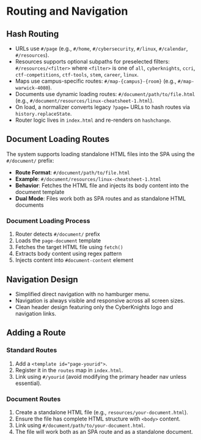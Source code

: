# Routing and Navigation

## Hash Routing

- URLs use `#/page` (e.g., `#/home`, `#/cybersecurity`, `#/linux`, `#/calendar`, `#/resources`).
- Resources supports optional subpaths for preselected filters: `#/resources/<filter>` where `<filter>` is one of `all`, `cyberknights`, `ccri`, `ctf-competitions`, `ctf-tools`, `stem`, `career`, `linux`.
- Maps use campus-specific routes: `#/map-{campus}-{room}` (e.g., `#/map-warwick-4080`).
- Documents use dynamic loading routes: `#/document/path/to/file.html` (e.g., `#/document/resources/linux-cheatsheet-1.html`).
- On load, a normalizer converts legacy `?page=` URLs to hash routes via `history.replaceState`.
- Router logic lives in `index.html` and re-renders on `hashchange`.

## Document Loading Routes

The system supports loading standalone HTML files into the SPA using the `#/document/` prefix:

- **Route Format**: `#/document/path/to/file.html`
- **Example**: `#/document/resources/linux-cheatsheet-1.html`
- **Behavior**: Fetches the HTML file and injects its body content into the document template
- **Dual Mode**: Files work both as SPA routes and as standalone HTML documents

### Document Loading Process

1. Router detects `#/document/` prefix
2. Loads the `page-document` template
3. Fetches the target HTML file using `fetch()`
4. Extracts body content using regex pattern
5. Injects content into `#document-content` element

## Navigation Design

- Simplified direct navigation with no hamburger menu.
- Navigation is always visible and responsive across all screen sizes.
- Clean header design featuring only the CyberKnights logo and navigation links.

## Adding a Route

### Standard Routes

1. Add a `<template id="page-yourid">`.
2. Register it in the `routes` map in `index.html`.
3. Link using `#/yourid` (avoid modifying the primary header nav unless essential).

### Document Routes

1. Create a standalone HTML file (e.g., `resources/your-document.html`).
2. Ensure the file has complete HTML structure with `<body>` content.
3. Link using `#/document/path/to/your-document.html`.
4. The file will work both as an SPA route and as a standalone document.
